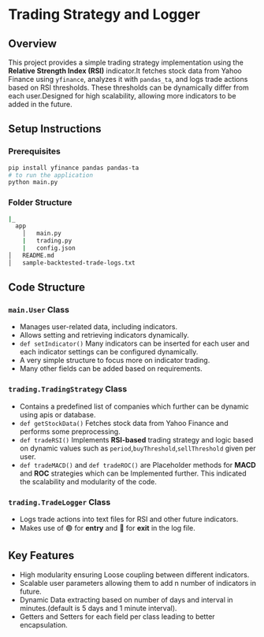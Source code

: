 # Trading Strategy and Logger

## Overview

This project provides a simple trading strategy implementation using the **Relative Strength Index (RSI)** indicator.It fetches stock data from Yahoo Finance using `yfinance`, analyzes it with `pandas_ta`, and logs trade actions based on RSI thresholds. These thresholds can be dynamically differ from each user.Designed for high scalability, allowing more indicators to be added in the future.

## Setup Instructions

### Prerequisites

```bash
pip install yfinance pandas pandas-ta
# to run the application
python main.py
```
### Folder Structure
```bash
|_
  app
    │   main.py
    |   trading.py
    |   config.json
│   README.md
│   sample-backtested-trade-logs.txt
```

## Code Structure
### `main.User` Class

- Manages user-related data, including indicators.
- Allows setting and retrieving indicators dynamically.
- `def setIndicator()` Many indicators can be inserted for each user and each indicator settings can be configured dynamically.
- A very simple structure to focus more on indicator trading.
- Many other fields can be added based on requirements.

### `trading.TradingStrategy` Class

- Contains a predefined list of companies which further can be dynamic using apis or database.
- `def getStockData()` Fetches stock data from Yahoo Finance and performs some preprocessing.
- `def tradeRSI()` Implements **RSI-based** trading strategy and logic based on dynamic values such as `period`,`buyThreshold`,`sellThreshold` given per user.
- `def tradeMACD()` and `def tradeROC()` are Placeholder methods for **MACD** and **ROC** strategies which can be Implemented further. This indicated the scalability and modularity of the code.

### `trading.TradeLogger` Class

- Logs trade actions into text files for RSI and other future indicators.
- Makes use of 🟢 for **entry** and 🔴 for **exit** in the log file.

## Key Features
- High modularity ensuring Loose coupling between different indicators.
- Scalable user parameters allowing them to add n number of indicators in future.
- Dynamic Data extracting based on number of days and interval in minutes.(default is 5 days and 1 minute interval).
- Getters and Setters for each field per class leading to better encapsulation.
